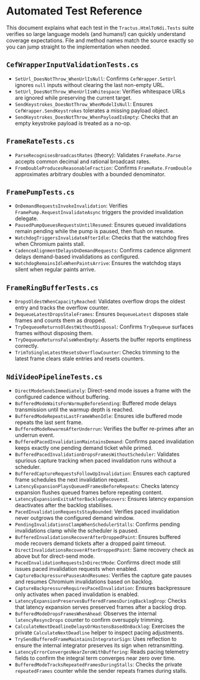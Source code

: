 # Automated Test Reference

This document explains what each test in the `Tractus.HtmlToNdi.Tests` suite verifies so large language models (and humans!) can
quickly understand coverage expectations. File and method names match the source exactly so you can jump straight to the
implementation when needed.

## `CefWrapperInputValidationTests.cs`
- `SetUrl_DoesNotThrow_WhenUrlIsNull`: Confirms `CefWrapper.SetUrl` ignores `null` inputs without clearing the last non-empty URL.
- `SetUrl_DoesNotThrow_WhenUrlIsWhitespace`: Verifies whitespace URLs are ignored while preserving the current target.
- `SendKeystrokes_DoesNotThrow_WhenModelIsNull`: Ensures `CefWrapper.SendKeystrokes` tolerates a missing payload object.
- `SendKeystrokes_DoesNotThrow_WhenPayloadIsEmpty`: Checks that an empty keystroke payload is treated as a no-op.

## `FrameRateTests.cs`
- `ParseRecognisesBroadcastRates` (theory): Validates `FrameRate.Parse` accepts common decimal and rational broadcast rates.
- `FromDoubleProducesReasonableFraction`: Confirms `FrameRate.FromDouble` approximates arbitrary doubles with a bounded denominator.

## `FramePumpTests.cs`
- `OnDemandRequestsInvokeInvalidation`: Verifies `FramePump.RequestInvalidateAsync` triggers the provided invalidation delegate.
- `PausedPumpQueuesRequestsUntilResumed`: Ensures queued invalidations remain pending while the pump is paused, then flush on resume.
- `WatchdogTriggersInvalidateAfterIdle`: Checks that the watchdog fires when Chromium paints stall.
- `CadenceAlignmentDelaysOnDemandRequests`: Confirms cadence alignment delays demand-based invalidations as configured.
- `WatchdogRemainsIdleWhenPaintsArrive`: Ensures the watchdog stays silent when regular paints arrive.

## `FrameRingBufferTests.cs`
- `DropsOldestWhenCapacityReached`: Validates overflow drops the oldest entry and tracks the overflow counter.
- `DequeueLatestDropsStaleFrames`: Ensures `DequeueLatest` disposes stale frames and counts them as dropped.
- `TryDequeueReturnsOldestWithoutDisposal`: Confirms `TryDequeue` surfaces frames without disposing them.
- `TryDequeueReturnsFalseWhenEmpty`: Asserts the buffer reports emptiness correctly.
- `TrimToSingleLatestResetsOverflowCounter`: Checks trimming to the latest frame clears stale entries and resets counters.

## `NdiVideoPipelineTests.cs`
- `DirectModeSendsImmediately`: Direct-send mode issues a frame with the configured cadence without buffering.
- `BufferedModeWaitsForWarmupBeforeSending`: Buffered mode delays transmission until the warmup depth is reached.
- `BufferedModeRepeatsLastFrameWhenIdle`: Ensures idle buffered mode repeats the last sent frame.
- `BufferedModeRewarmsAfterUnderrun`: Verifies the buffer re-primes after an underrun event.
- `BufferedPacedInvalidationMaintainsDemand`: Confirms paced invalidation keeps exactly one pending demand ticket while primed.
- `BufferedPacedInvalidationDropsFramesWithoutScheduler`: Validates spurious capture tracking when paced invalidation runs without a scheduler.
- `BufferedCaptureRequestsFollowUpInvalidation`: Ensures each captured frame schedules the next invalidation request.
- `LatencyExpansionPlaysQueuedFramesBeforeRepeats`: Checks latency expansion flushes queued frames before repeating content.
- `LatencyExpansionExitsAfterBacklogRecovers`: Ensures latency expansion deactivates after the backlog stabilises.
- `PacedInvalidationRequestsStayBounded`: Verifies paced invalidation never outgrows the configured demand window.
- `PendingInvalidationsClampWhenSchedulerStalls`: Confirms pending invalidations clamp while the scheduler is paused.
- `BufferedInvalidationsRecoverAfterDroppedPaint`: Ensures buffered mode recovers demand tickets after a dropped paint timeout.
- `DirectInvalidationsRecoverAfterDroppedPaint`: Same recovery check as above but for direct-send mode.
- `PacedInvalidationRequestsInDirectMode`: Confirms direct mode still issues paced invalidation requests when enabled.
- `CaptureBackpressurePausesAndResumes`: Verifies the capture gate pauses and resumes Chromium invalidations based on backlog.
- `CaptureBackpressureRequiresPacedInvalidation`: Ensures backpressure only activates when paced invalidation is enabled.
- `LatencyExpansionPreservesBufferedFramesDuringBacklogDrop`: Checks that latency expansion serves preserved frames after a backlog drop.
- `BufferedModeDropsFramesWhenAhead`: Observes the internal `latencyResyncDrops` counter to confirm oversupply trimming.
- `CalculateNextDeadlineDelaysOrHastensBasedOnBacklog`: Exercises the private `CalculateNextDeadline` helper to inspect pacing adjustments.
- `TrySendBufferedFrameMaintainsIntegratorSign`: Uses reflection to ensure the internal integrator preserves its sign when retransmitting.
- `LatencyErrorConvergesNearZeroWithBuffering`: Reads pacing telemetry fields to confirm the integral term converges near zero over time.
- `BufferedModeTracksRepeatedFramesDuringStalls`: Checks the private `repeatedFrames` counter while the sender repeats frames during stalls.
